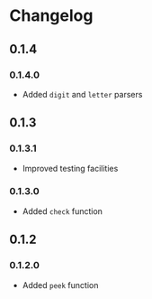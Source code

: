 # Changelog

## 0.1.4

### 0.1.4.0

* Added `digit` and `letter` parsers

## 0.1.3

### 0.1.3.1

* Improved testing facilities

### 0.1.3.0

* Added `check` function

## 0.1.2

### 0.1.2.0

* Added `peek` function